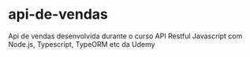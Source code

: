 # api-de-vendas
Api de vendas desenvolvida durante o curso API Restful Javascript com Node.js, Typescript, TypeORM etc da Udemy
